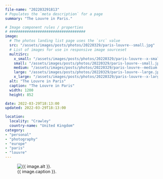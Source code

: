 ```yaml
---
file-name: "202203291813"
# Populates the `meta description` for a page
summary: "The Louvre in Paris."

# Image component rules / properties
# ###################################
image:
  # The photos landing list page uses the `src` value
  src: "/assets/images/posts/photos/20220329/paris-louvre--small.jpg"
  # List of images for use in responsive image sourceset
  multiSrc:
    x_small: "/assets/images/posts/photos/20220329/paris-louvre--x-small.jpg"
    small: "/assets/images/posts/photos/20220329/paris-louvre--small.jpg"
    medium: "/assets/images/posts/photos/20220329/paris-louvre--medium.jpg"
    large: "/assets/images/posts/photos/20220329/paris-louvre--large.jpg"
    x_large: "/assets/images/posts/photos/20220329/paris-louvre--x-large.jpg"
  alt: "The Louvre in Paris"
  caption: "The Louvre in Paris"
  width: 1200
  height: 852

date: 2022-03-29T18:13:00
updated: 2022-03-29T18:13:00

location:
  locality: "Crawley"
  country-name: "United Kingdom"
category:
- "personal"
- "photography"
- "europe"
- "paris"
- "louvre"
---
```


<figure class="flow">
	<img src="{{ image.multiSrc.medium }}"
    srcset="{{ image.multiSrc.x_small }} 320w,
							{{ image.multiSrc.small }} 600w,
							{{ image.multiSrc.medium }} 768w,
							{{ image.multiSrc.large }} 1024w,
							{{ image.multiSrc.x_large }} 1200w"
    sizes="(min-width: 20em) 100vw"
    alt="{{ image.alt }}."
    width="{{ image.width }}"
    height="{{ image.height }}"
    loading="lazy"
    decoding="async"
    class="shadow">
	<figcaption>{{ image.caption }}.</figcaption>
</figure>
